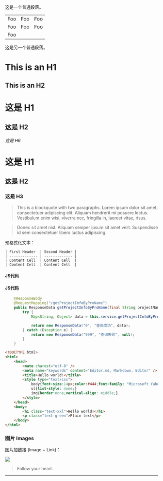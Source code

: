 这是一个普通段落。

<table>
    <tr>
        <td>Foo</td>
        <td>Foo</td>
        <td>Foo</td>
    </tr><tr>
        <td><span>Foo</span></td>
        <td>Foo</td>
        <td>Foo</td>
    </tr><tr>
        <td>Foo</td>
    </tr>


</table>

这是另一个普通段落。
 
 
 This is an H1
=============

This is an H2
-------------

# 这是 H1
## 这是 H2
###### 这是 H6


# 这是 H1 #
## 这是 H2 ##
### 这是 H3 ######


> This is a blockquote with two paragraphs. Lorem ipsum dolor sit amet,
consectetuer adipiscing elit. Aliquam hendrerit mi posuere lectus.
Vestibulum enim wisi, viverra nec, fringilla in, laoreet vitae, risus.

> Donec sit amet nisl. Aliquam semper ipsum sit amet velit. Suspendisse
id sem consectetuer libero luctus adipiscing.

预格式化文本：

    | First Header  | Second Header |
    | ------------- | ------------- |
    | Content Cell  | Content Cell  |
    | Content Cell  | Content Cell  |

#### JS代码


#### JS代码
```java
    @ResponseBody
	@RequestMapping("/getProjectInfoByProName")
	public ResponseData getProjectInfoByProName(final String projectName) {
		try {
			Map<String, Object> data = this.service.getProjectInfoByProName(projectName);

			return new ResponseData("0", "查询成功", data);
		} catch (Exception e) {
			return new ResponseData("999", "查询失败", null);
		}
	}
```


```html
<!DOCTYPE html>
<html>
    <head>
        <mate charest="utf-8" />
        <meta name="keywords" content="Editor.md, Markdown, Editor" />
        <title>Hello world!</title>
        <style type="text/css">
            body{font-size:14px;color:#444;font-family: "Microsoft Yahei", Tahoma, "Hiragino Sans GB", Arial;background:#fff;}
            ul{list-style: none;}
            img{border:none;vertical-align: middle;}
        </style>
    </head>
    <body>
        <h1 class="text-xxl">Hello world!</h1>
        <p class="text-green">Plain text</p>
    </body>
</html>
```

### 图片 Images

图片加链接 (Image + Link)：


[![](https://www.mdeditor.com/images/logos/markdown.png)](https://www.mdeditor.com/images/logos/markdown.png "markdown")

> Follow your heart.

----




